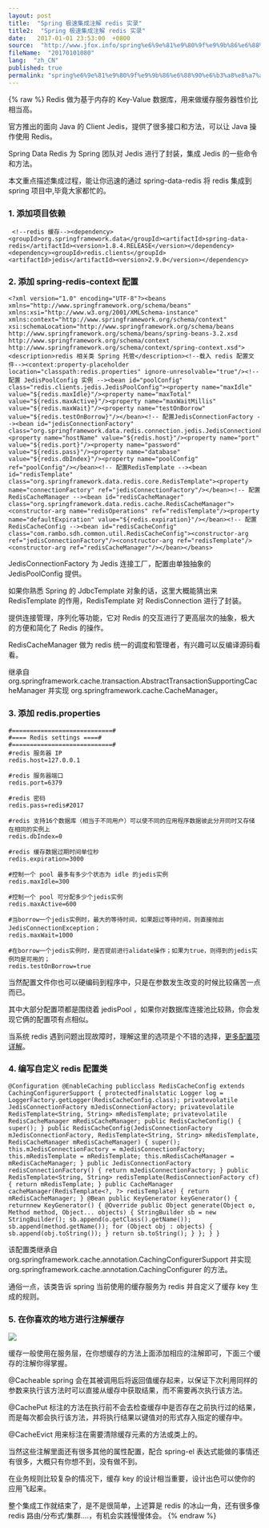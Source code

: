 ```yaml
---
layout: post
title:  "Spring 极速集成注解 redis 实录"
title2:  "Spring 极速集成注解 redis 实录"
date:   2017-01-01 23:53:00  +0800
source:  "http://www.jfox.info/spring%e6%9e%81%e9%80%9f%e9%9b%86%e6%88%90%e6%b3%a8%e8%a7%a3redis%e5%ae%9e%e5%bd%95.html"
fileName:  "20170101080"
lang:  "zh_CN"
published: true
permalink: "spring%e6%9e%81%e9%80%9f%e9%9b%86%e6%88%90%e6%b3%a8%e8%a7%a3redis%e5%ae%9e%e5%bd%95.html"
---
```

{% raw %}
Redis 做为基于内存的 Key-Value 数据库，用来做缓存服务器性价比相当高。

   官方推出的面向 Java 的 Client Jedis，提供了很多接口和方法，可以让 Java 操作使用 Redis。

   Spring Data Redis 为 Spring 团队对 Jedis 进行了封装，集成 Jedis 的一些命令和方法。

   本文重点描述集成过程，能让你迅速的通过 spring-data-redis 将 redis 集成到 spring 项目中,毕竟大家都忙的。

### 1. 添加项目依赖

     <!--redis 缓存--><dependency><groupId>org.springframework.data</groupId><artifactId>spring-data-redis</artifactId><version>1.8.4.RELEASE</version></dependency><dependency><groupId>redis.clients</groupId><artifactId>jedis</artifactId><version>2.9.0</version></dependency>

### 2. 添加 spring-redis-context 配置

    <?xml version="1.0" encoding="UTF-8"?><beans xmlns="http://www.springframework.org/schema/beans" xmlns:xsi="http://www.w3.org/2001/XMLSchema-instance" xmlns:context="http://www.springframework.org/schema/context" xsi:schemaLocation="http://www.springframework.org/schema/beans http://www.springframework.org/schema/beans/spring-beans-3.2.xsd http://www.springframework.org/schema/context http://www.springframework.org/schema/context/spring-context.xsd"><description>redis 相关类 Spring 托管</description><!--载入 redis 配置文件--><context:property-placeholder location="classpath:redis.properties" ignore-unresolvable="true"/><!-- 配置 JedisPoolConfig 实例 --><bean id="poolConfig" class="redis.clients.jedis.JedisPoolConfig"><property name="maxIdle" value="${redis.maxIdle}"/><property name="maxTotal" value="${redis.maxActive}"/><property name="maxWaitMillis" value="${redis.maxWait}"/><property name="testOnBorrow" value="${redis.testOnBorrow}"/></bean><!-- 配置JedisConnectionFactory --><bean id="jedisConnectionFactory" class="org.springframework.data.redis.connection.jedis.JedisConnectionFactory"><property name="hostName" value="${redis.host}"/><property name="port" value="${redis.port}"/><property name="password" value="${redis.pass}"/><property name="database" value="${redis.dbIndex}"/><property name="poolConfig" ref="poolConfig"/></bean><!-- 配置RedisTemplate --><bean id="redisTemplate" class="org.springframework.data.redis.core.RedisTemplate"><property name="connectionFactory" ref="jedisConnectionFactory"/></bean><!-- 配置RedisCacheManager --><bean id="redisCacheManager" class="org.springframework.data.redis.cache.RedisCacheManager"><constructor-arg name="redisOperations" ref="redisTemplate"/><property name="defaultExpiration" value="${redis.expiration}"/></bean><!-- 配置RedisCacheConfig --><bean id="redisCacheConfig" class="com.rambo.sdh.common.util.RedisCacheConfig"><constructor-arg ref="jedisConnectionFactory"/><constructor-arg ref="redisTemplate"/><constructor-arg ref="redisCacheManager"/></bean></beans>

  JedisConnectionFactory 为 Jedis 连接工厂，配置由单独抽象的 JedisPoolConfig 提供。

   如果你熟悉 Spring 的 JdbcTemplate 对象的话，这里大概能猜出来 RedisTemplate 的作用，RedisTemplate 对 RedisConnection 进行了封装。

   提供连接管理，序列化等功能，它对 Redis 的交互进行了更高层次的抽象，极大的方便和简化了 Redis 的操作。

   RedisCacheManager 做为 redis 统一的调度和管理者，有兴趣可以反编译源码看看。

   继承自 org.springframework.cache.transaction.AbstractTransactionSupportingCacheManager 并实现 org.springframework.cache.CacheManager。

### 3. 添加 redis.properties

    #============================#
    #==== Redis settings ====#
    #============================#
    #redis 服务器 IP
    redis.host=127.0.0.1
    
    #redis 服务器端口
    redis.port=6379
    
    #redis 密码
    redis.pass=redis#2017
    
    #redis 支持16个数据库（相当于不同用户）可以使不同的应用程序数据彼此分开同时又存储在相同的实例上
    redis.dbIndex=0
    
    #redis 缓存数据过期时间单位秒
    redis.expiration=3000
    
    #控制一个 pool 最多有多少个状态为 idle 的jedis实例
    redis.maxIdle=300
    
    #控制一个 pool 可分配多少个jedis实例
    redis.maxActive=600
    
    #当borrow一个jedis实例时，最大的等待时间，如果超过等待时间，则直接抛出JedisConnectionException；
    redis.maxWait=1000
    
    #在borrow一个jedis实例时，是否提前进行alidate操作；如果为true，则得到的jedis实例均是可用的；
    redis.testOnBorrow=true

   当然配置文件你也可以硬编码到程序中，只是在参数发生改变的时候比较痛苦一点而已。

   其中大部分配置项都是围绕着 jedisPool ，如果你对数据库连接池比较熟，你会发现它俩的配置项有点相似。

   当系统 redis 遇到问题出现故障时，理解这里的选项是个不错的选择，[更多配置项详解](http://www.jfox.info/go.php?url=http://www.2cto.com/database/201311/254449.html)。

### 4. 编写自定义 redis 配置类

    @Configuration @EnableCaching publicclass RedisCacheConfig extends CachingConfigurerSupport { protectedfinalstatic Logger log = LoggerFactory.getLogger(RedisCacheConfig.class); privatevolatile JedisConnectionFactory mJedisConnectionFactory; privatevolatile RedisTemplate<String, String> mRedisTemplate; privatevolatile RedisCacheManager mRedisCacheManager; public RedisCacheConfig() { super(); } public RedisCacheConfig(JedisConnectionFactory mJedisConnectionFactory, RedisTemplate<String, String> mRedisTemplate, RedisCacheManager mRedisCacheManager) { super(); this.mJedisConnectionFactory = mJedisConnectionFactory; this.mRedisTemplate = mRedisTemplate; this.mRedisCacheManager = mRedisCacheManager; } public JedisConnectionFactory redisConnectionFactory() { return mJedisConnectionFactory; } public RedisTemplate<String, String> redisTemplate(RedisConnectionFactory cf) { return mRedisTemplate; } public CacheManager cacheManager(RedisTemplate<?, ?> redisTemplate) { return mRedisCacheManager; } @Bean public KeyGenerator keyGenerator() { returnnew KeyGenerator() { @Override public Object generate(Object o, Method method, Object... objects) { StringBuilder sb = new StringBuilder(); sb.append(o.getClass().getName()); sb.append(method.getName()); for (Object obj : objects) { sb.append(obj.toString()); } return sb.toString(); } }; } }

   该配置类继承自 org.springframework.cache.annotation.CachingConfigurerSupport 并实现 org.springframework.cache.annotation.CachingConfigurer 的方法。

   通俗一点，该类告诉 spring 当前使用的缓存服务为 redis 并自定义了缓存 key 生成的规则。

### 5. 在你喜欢的地方进行注解缓存

![](/wp-content/uploads/2017/07/1499262832.png)

   缓存一般使用在服务层，在你想缓存的方法上面添加相应的注解即可，下面三个缓存的注解你得掌握。

   @Cacheable  spring 会在其被调用后将返回值缓存起来，以保证下次利用同样的参数来执行该方法时可以直接从缓存中获取结果，而不需要再次执行该方法。

   @CachePut  标注的方法在执行前不会去检查缓存中是否存在之前执行过的结果，而是每次都会执行该方法，并将执行结果以键值对的形式存入指定的缓存中。

   @CacheEvict 用来标注在需要清除缓存元素的方法或类上的。

   当然这些注解里面还有很多其他的属性配置，配合 spring-el 表达式能做的事情还有很多，大概只有你想不到，没有做不到。

   在业务规则比较复杂的情况下，缓存 key 的设计相当重要，设计出色可以使你的应用飞起来。

   整个集成工作就结束了，是不是很简单，上述算是 redis 的冰山一角，还有很多像 redis 路由/分布式/集群….，有机会实践慢慢体会。
{% endraw %}
